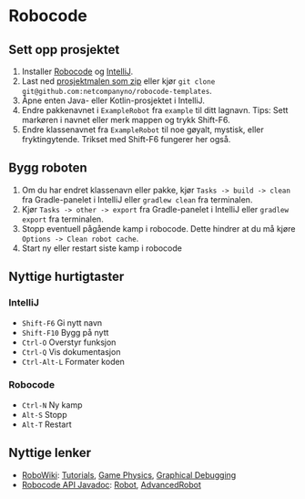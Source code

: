 # Robocode

## Sett opp prosjektet

1. Installer [Robocode](https://sourceforge.net/projects/robocode/files/latest/download) og [IntelliJ](https://www.jetbrains.com/idea/download/).
1. Last ned [prosjektmalen som zip](https://github.com/netcompanyno/robocode-templates/archive/master.zip) eller kjør `git clone git@github.com:netcompanyno/robocode-templates`.
1. Åpne enten Java- eller Kotlin-prosjektet i IntelliJ.
1. Endre pakkenavnet i `ExampleRobot` fra `example` til ditt lagnavn. Tips: Sett markøren i navnet eller merk mappen og trykk Shift-F6.
1. Endre klassenavnet fra `ExampleRobot` til noe gøyalt, mystisk, eller fryktingytende. Trikset med Shift-F6 fungerer her også.

## Bygg roboten

1. Om du har endret klassenavn eller pakke, kjør `Tasks -> build -> clean` fra Gradle-panelet i IntelliJ eller `gradlew clean` fra terminalen.
1. Kjør `Tasks -> other -> export` fra Gradle-panelet i IntelliJ eller `gradlew export` fra terminalen.
1. Stopp eventuell pågående kamp i robocode. Dette hindrer at du må kjøre `Options -> Clean robot cache`.
1. Start ny eller restart siste kamp i robocode

## Nyttige hurtigtaster

### IntelliJ
* `Shift-F6` Gi nytt navn
* `Shift-F10` Bygg på nytt
* `Ctrl-O` Overstyr funksjon
* `Ctrl-Q` Vis dokumentasjon
* `Ctrl-Alt-L` Formater koden

### Robocode
* `Ctrl-N` Ny kamp
* `Alt-S` Stopp
* `Alt-T` Restart

## Nyttige lenker
* [RoboWiki](http://robowiki.net/): [Tutorials](http://robowiki.net/wiki/Tutorials), [Game Physics](http://robowiki.net/wiki/Robocode/Game_Physics), [Graphical Debugging](http://robowiki.net/wiki/Robocode/Graphical_Debugging)
* [Robocode API Javadoc](http://robocode.sourceforge.net/docs/robocode/): [Robot](http://robocode.sourceforge.net/docs/robocode/robocode/Robot.html), [AdvancedRobot](http://robocode.sourceforge.net/docs/robocode/robocode/AdvancedRobot.html)
